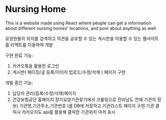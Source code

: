 # Nursing Home

This is a website made using React where people can get a information about different nursing homes' locations, and post about anything as well.

요양원들의 위치를 검색하고 의견을 공유할 수 있는 게시판을 이용할 수 있는 웹사이트를 리액트를 이용하여 개발

구현 완료 기능:
1. 카카오톡을 활용한 로그인
2. 게시판( 페이징/글 등록/이미지 업로드/수정/삭제 ) 페이지 구현

개발 중인 기능:
1. 담당자 관리(등록/수정/삭제)페이지
2. 건강보험공단 홈페이지 장기요양기관찾기에서 크롤링으로 전라남도 전체 기관의 정보( 기관명,기관주소,기관번호 )를 DB에 저장하고 기관리스트 페이지 구현  기관 클릭시 카카오지도 api를 활용해 클릭한 기관위치 마커 표시
